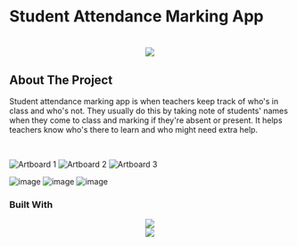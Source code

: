 # Student Attendance Marking App

<h1 align="center">
    <img src="https://readme-typing-svg.herokuapp.com/?font=Righteous&size=35&center=true&vCenter=true&width=500&height=70&duration=4000&lines=Hi+There!+👋;+Scroll+To+Bottom!;" />
</h1>

## About The Project
<p>Student attendance marking app is when teachers keep track of who's in class and who's not. They usually do this by taking note of students' names when they come to class and marking if they're absent or present. It helps teachers know who's there to learn and who might need extra help.</p><br>

![Artboard 1](https://github.com/kanishkaviraj12/student_attdence/assets/74193616/6ce49a1d-42e2-448f-a336-b0ea0b69f0a4)
![Artboard 2](https://github.com/kanishkaviraj12/student_attdence/assets/74193616/6afcec55-96ae-48c7-9bce-89b14f77a290)
![Artboard 3](https://github.com/kanishkaviraj12/student_attdence/assets/74193616/74aca808-d2f4-4848-842b-a1ae743aeeea)

![image](https://github.com/kanishkaviraj12/student_attdence/assets/74193616/591e8951-046d-4f2d-8316-98daeb22a97e)
![image](https://github.com/kanishkaviraj12/student_attdence/assets/74193616/370c4c61-f304-470d-94c6-ec80d22c0e3c)
![image](https://github.com/kanishkaviraj12/student_attdence/assets/74193616/15c0ab16-14f0-47e9-96c9-15fb15fc7c9f)

### Built With

<div align="center">
    <img src="https://skillicons.dev/icons?i=flutter,dart" /><br>
    <img src="https://skillicons.dev/icons?i=firebase" />
</div>






